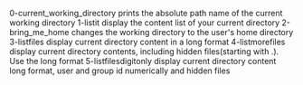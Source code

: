 0-current_working_directory prints the absolute path name of the current working directory
1-listit display the content list of your current directory
2-bring_me_home changes the working directory to the user's home directory
3-listfiles display current directory content in a long format
4-listmorefiles display current directory contents, including hidden files(starting with .). Use the long format
5-listfilesdigitonly display current directory content  long format, user and group id numerically and hidden files
